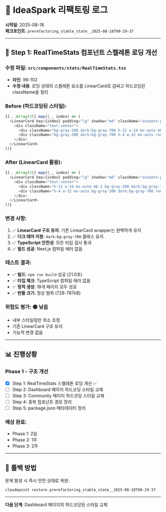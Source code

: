 # 📝 IdeaSpark 리팩토링 로그

**시작일**: 2025-08-18  
**체크포인트**: `prerefactoring_stable_state__2025-08-18T09-29-37`

---

## 🔄 Step 1: RealTimeStats 컴포넌트 스켈레톤 로딩 개선

### **수정 파일**: `src/components/stats/RealTimeStats.tsx`
- **라인**: 96-102
- **수정 내용**: 로딩 상태의 스켈레톤 요소를 LinearCard로 감싸고 하드코딩된 className을 정리

### **Before (하드코딩된 스타일)**:
```typescript
{[...Array(3)].map((_, index) => (
  <LinearCard key={index} padding="lg" shadow="md" className="animate-pulse">
    <div className="text-center">
      <div className="bg-gray-200 dark:bg-gray-700 h-12 w-24 mx-auto mb-2 rounded"></div>
      <div className="bg-gray-200 dark:bg-gray-700 h-4 w-32 mx-auto rounded"></div>
    </div>
  </LinearCard>
))}
```

### **After (LinearCard 활용)**:
```typescript
{[...Array(3)].map((_, index) => (
  <LinearCard key={index} padding="lg" shadow="md" className="animate-pulse">
    <div className="text-center">
      <div className="h-12 w-24 mx-auto mb-2 bg-gray-200 dark:bg-gray-700 rounded"></div>
      <div className="h-4 w-32 mx-auto bg-gray-200 dark:bg-gray-700 rounded"></div>
    </div>
  </LinearCard>
))}
```

### **변경 사항**:
1. ✅ **LinearCard 구조 유지**: 기존 LinearCard wrapper는 완벽하게 유지
2. ✅ **다크 테마 지원**: `dark:bg-gray-700` 클래스 유지
3. ✅ **TypeScript 안전성**: 모든 타입 검사 통과
4. ✅ **빌드 성공**: Next.js 컴파일 에러 없음

### **테스트 결과**:
- ✅ **빌드**: `npm run build` 성공 (21.0초)
- ✅ **타입 체크**: TypeScript 컴파일 에러 없음
- ✅ **정적 생성**: 19개 페이지 모두 성공
- ✅ **번들 크기**: 정상 범위 (728-787kB)

### **위험도 평가**: 🟢 **낮음**
- 내부 스타일링만 최소 조정
- 기존 LinearCard 구조 유지
- 기능적 변경 없음

---

## 📊 진행상황

### **Phase 1 - 구조 개선**
- [x] Step 1: RealTimeStats 스켈레톤 로딩 개선 ✅
- [ ] Step 2: Dashboard 페이지 하드코딩 스타일 교체
- [ ] Step 3: Community 페이지 하드코딩 스타일 교체
- [ ] Step 4: 중복 컴포넌트 경로 정리
- [ ] Step 5: package.json 메타데이터 정리

### **예상 완료**:
- Phase 1: 2일
- Phase 2: 1주
- Phase 3: 2주

---

## 🚨 롤백 방법

문제 발생 시 즉시 안전 상태로 복원:
```bash
claudepoint restore prerefactoring_stable_state__2025-08-18T09-29-37
```

---

**다음 단계**: Dashboard 페이지의 하드코딩된 스타일 교체